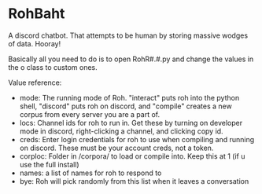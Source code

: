# RohBaht
A discord chatbot. That attempts to be human by storing massive wodges of data. Hooray!

Basically all you need to do is to open RohR#.#.py and change the values in the o class to custom ones.

Value reference:
- mode: The running mode of Roh. "interact" puts roh into the python shell, "discord" puts roh on discord, and "compile" creates a new corpus from every server you are a part of.
- locs: Channel ids for roh to run in. Get these by turning on developer mode in discord, right-clicking a channel, and clicking copy id.
- creds: Enter login credentials for roh to use when compiling and running on discord. These must be your account creds, not a token.
- corploc: Folder in /corpora/ to load or compile into. Keep this at 1 (if u use the full install)
- names: a list of names for roh to respond to
- bye: Roh will pick randomly from this list when it leaves a conversation
